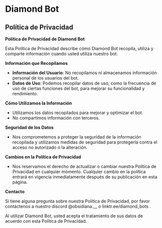 # Diamond Bot
## Política de Privacidad

**Política de Privacidad de Diamond Bot**

Esta Política de Privacidad describe cómo Diamond Bot recopila, utiliza y comparte información cuando usted utiliza nuestro bot.

**Información que Recopilamos**

- **Información del Usuario**: No recopilamos ni almacenamos información personal de los usuarios del bot.
- **Datos de Uso**: Podemos recopilar datos de uso, como la frecuencia de uso de ciertas funciones del bot, para mejorar su funcionalidad y rendimiento.

**Cómo Utilizamos la Información**

- Utilizamos los datos recopilados para mejorar y optimizar el bot.
- No compartimos información con terceros.

**Seguridad de los Datos**

- Nos comprometemos a proteger la seguridad de la información recopilada y utilizamos medidas de seguridad para protegerla contra el acceso no autorizado o la alteración.

**Cambios en la Política de Privacidad**

- Nos reservamos el derecho de actualizar o cambiar nuestra Política de Privacidad en cualquier momento. Cualquier cambio en la política entrará en vigencia inmediatamente después de su publicación en esta página.

**Contacto**

Si tiene alguna pregunta sobre nuestra Política de Privacidad, por favor contáctenos a nuestro discord @obsidiana.__ o linktr.ee/diamond_bots .

Al utilizar Diamond Bot, usted acepta el tratamiento de sus datos de acuerdo con esta Política de Privacidad.